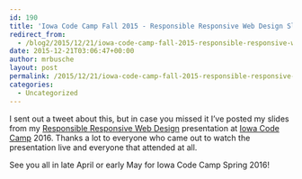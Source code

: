 ```yaml
---
id: 190
title: 'Iowa Code Camp Fall 2015 - Responsible Responsive Web Design Slides'
redirect_from:
  - /blog2/2015/12/21/iowa-code-camp-fall-2015-responsible-responsive-web-design-slides/
date: 2015-12-21T03:06:47+00:00
author: mrbusche
layout: post
permalink: /2015/12/21/iowa-code-camp-fall-2015-responsible-responsive-web-design-slides/
categories:
  - Uncategorized
---
```

I sent out a tweet about this, but in case you missed it I&#8217;ve posted my slides from my [Responsible Responsive Web Design](http://matthewbusche.com/p/iowacodecamp/#/) presentation at [Iowa Code Camp](http://iowacodecamp.com/) 2016. Thanks a lot to everyone who came out to watch the presentation live and everyone that attended at all.

See you all in late April or early May for Iowa Code Camp Spring 2016!